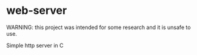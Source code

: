web-server
==========

WARNING: this project was intended for some research and it is unsafe to use.

Simple http server in C
